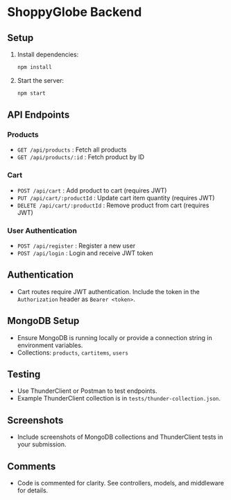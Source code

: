 # ShoppyGlobe Backend

## Setup

1. Install dependencies:
   ```bash
   npm install
   ```

2. Start the server:
   ```bash
   npm start
   ```

## API Endpoints

### Products
- `GET /api/products` : Fetch all products
- `GET /api/products/:id` : Fetch product by ID

### Cart
- `POST /api/cart` : Add product to cart (requires JWT)
- `PUT /api/cart/:productId` : Update cart item quantity (requires JWT)
- `DELETE /api/cart/:productId` : Remove product from cart (requires JWT)

### User Authentication
- `POST /api/register` : Register a new user
- `POST /api/login` : Login and receive JWT token

## Authentication
- Cart routes require JWT authentication. Include the token in the `Authorization` header as `Bearer <token>`.

## MongoDB Setup
- Ensure MongoDB is running locally or provide a connection string in environment variables.
- Collections: `products`, `cartitems`, `users`

## Testing
- Use ThunderClient or Postman to test endpoints.
- Example ThunderClient collection is in `tests/thunder-collection.json`.

## Screenshots
- Include screenshots of MongoDB collections and ThunderClient tests in your submission.

## Comments
- Code is commented for clarity. See controllers, models, and middleware for details.